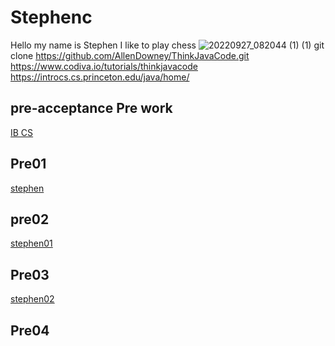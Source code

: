 # Stephenc
Hello my name is Stephen 
I like to play chess
![20220927_082044 (1) (1)](https://github.com/Stephenc80/StephenC/assets/145131056/33823f2a-7832-4035-9f3e-42557c0e550e)
git clone https://github.com/AllenDowney/ThinkJavaCode.git
https://www.codiva.io/tutorials/thinkjavacode
https://introcs.cs.princeton.edu/java/home/

## pre-acceptance Pre work 
[IB CS](https://github.com/hunter-teacher-cert/pre-acceptance-prework#java-resources)
## Pre01 
[stephen](https://replit.com/@StephenChen20/Stephen-chen-Prework-IB-CS#Pre01/Hello.java)
## pre02
[stephen01](https://replit.com/@StephenChen20/Stephen-chen-Prework-IB-CS#data-types/DataTypes.java)
## Pre03
[stephen02](https://replit.com/@StephenChen20/Stephen-chen-Prework-IB-CS#Pre03/Void.java)
## Pre04
